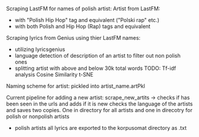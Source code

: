 Scraping LastFM for names of polish artist:
Artist from LastFM:
* with "Polish Hip Hop" tag and equivalent ("Polski rap" etc.)
* with both Polish and Hip Hop (Rap) tags and equivalent


Scraping lyrics from Genius using thier LastFM names:
* utilizing lyricsgenius
* language detection of description of an artist to filter out non polish ones
* splitting artist with above and below 30k total words
TODO:
Tf-idf analysis
Cosine Similarity
t-SNE

Naming scheme for artist:
pickled into artist_name.artPkl

Current pipeline for adding a new artist:
scrape_new_artits -> checks if has been seen in the urls and adds if it is new
checks the language of the artists and saves two copies. One in directory for all artists and one in direcotry for polish or nonpolish artists
* polish artists all lyrics are exported to the korpusomat directory as .txt
